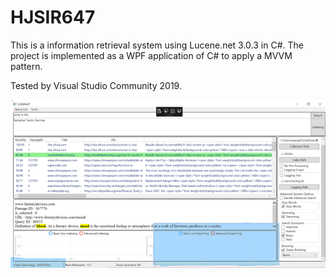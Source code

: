 # HJSIR647

This is a information retrieval system using Lucene.net 3.0.3 in C#.
The project is implemented as a WPF application of C# to apply a MVVM pattern.

Tested by Visual Studio Community 2019.


<img alt="Main Screen" width=800 src="https://github.com/JunwookHeo/HJSIR647/blob/master/ir.png" />
